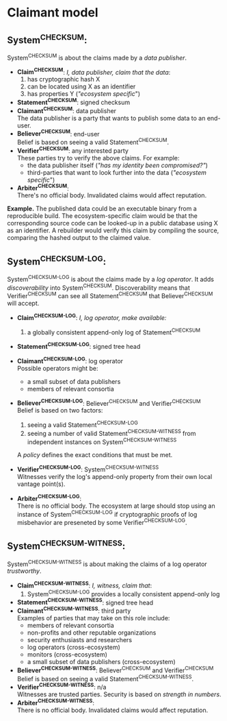 # Claimant model
## **System<sup>CHECKSUM</sup>**:
System<sup>CHECKSUM</sup> is about the claims made by a _data publisher_.
* **Claim<sup>CHECKSUM</sup>**:
	_I, data publisher, claim that the data_:
	1. has cryptographic hash X
	2. can be located using X as an identifier
	3. has properties Y (_"ecosystem specific_")
* **Statement<sup>CHECKSUM</sup>**: signed checksum<br>
* **Claimant<sup>CHECKSUM</sup>**: data publisher<br>
	The data publisher is a party that wants to publish some data to an
	end-user.
* **Believer<sup>CHECKSUM</sup>**: end-user<br>
	Belief is based on seeing a valid Statement<sup>CHECKSUM</sup>.
* **Verifier<sup>CHECKSUM</sup>**: any interested party<br>
	These parties try to verify the above claims.  For example:
	* the data publisher itself (_"has my identity been compromised?"_)
	* third-parties that want to look further into the data (_"ecosystem
	specific_")
* **Arbiter<sup>CHECKSUM</sup>**:<br>
    There's no official body.  Invalidated claims would affect reputation.

**Example.**
The published data could be an executable binary from a reproducible build.  The
ecosystem-specific claim would be that the corresponding source code can be
looked-up in a public database using X as an identifier.  A rebuilder would
verify this claim by compiling the source, comparing the hashed output to the
claimed value.

## **System<sup>CHECKSUM-LOG<sup>**:
System<sup>CHECKSUM-LOG</sup> is about the claims made by a _log operator_.
It adds _discoverability_ into System<sup>CHECKSUM</sup>.  Discoverability means
that Verifier<sup>CHECKSUM</sup> can see all Statement<sup>CHECKSUM</sup> that
Believer<sup>CHECKSUM</sup> will accept.

* **Claim<sup>CHECKSUM-LOG</sup>**:
	_I, log operator, make available:_
	1. a globally consistent append-only log of Statement<sup>CHECKSUM</sup>
* **Statement<sup>CHECKSUM-LOG</sup>**: signed tree head
* **Claimant<sup>CHECKSUM-LOG</sup>**: log operator<br>
   Possible operators might be:
	* a small subset of data publishers
	* members of relevant consortia
* **Believer<sup>CHECKSUM-LOG</sup>**:
		Believer<sup>CHECKSUM</sup> and
		Verifier<sup>CHECKSUM</sup><br>
	Belief is based on two factors:
	1. seeing a valid Statement<sup>CHECKSUM-LOG</sup>
	2. seeing a number of valid Statement<sup>CHECKSUM-WITNESS</sup> from
	independent instances on System<sup>CHECKSUM-WITNESS</sup>
	
	A _policy_ defines the exact conditions that must be met.
* **Verifier<sup>CHECKSUM-LOG</sup>**: System<sup>CHECKSUM-WITNESS</sup><br>
	Witnesses verify the log's append-only property from their own local
	vantage point(s).
* **Arbiter<sup>CHECKSUM-LOG</sup>**:<br>
	There is no official body.  The ecosystem at large should stop using an
	instance of System<sup>CHECKSUM-LOG</sup> if cryptographic proofs of log
	misbehavior are preseneted by some Verifier<sup>CHECKSUM-LOG</sup>.

## **System<sup>CHECKSUM-WITNESS<sup>**:
System<sup>CHECKSUM-WITNESS</sup> is about making the claims of a log operator
_trustworthy_.
* **Claim<sup>CHECKSUM-WITNESS</sup>**:
	_I, witness, claim that_:
	1. System<sup>CHECKSUM-LOG</sup> provides a locally consistent append-only
	log
* **Statement<sup>CHECKSUM-WITNESS</sup>**: signed tree head
* **Claimant<sup>CHECKSUM-WITNESS</sup>**: third party<br>
	Examples of parties that may take on this role include:
	* members of relevant consortia
	* non-profits and other reputable organizations
	* security enthusiasts and researchers
	* log operators (cross-ecosystem)
	* monitors (cross-ecosystem)
	* a small subset of data publishers (cross-ecosystem)
* **Believer<sup>CHECKSUM-WITNESS</sup>**:
		Believer<sup>CHECKSUM</sup> and
		Verifier<sup>CHECKSUM</sup><br>
	Belief is based on seeing a valid Statement<sup>CHECKSUM-WITNESS</sup>.
* **Verifier<sup>CHECKSUM-WITNESS</sup>**: n/a <br>
	Witnesses are trusted parties.  Security is based on _strength in numbers_.
* **Arbiter<sup>CHECKSUM-WITNESS</sup>**:<br>
	There is no official body.  Invalidated claims would affect reputation.
